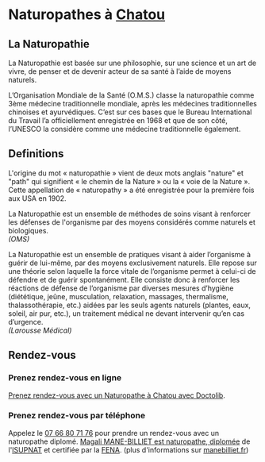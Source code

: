 # Naturopathes à [Chatou](https://www.chatou.site)

## La Naturopathie

La Naturopathie est basée sur une philosophie, sur une science et un art de vivre, de penser et de devenir acteur de sa santé à l’aide de moyens naturels.

L’Organisation Mondiale de la Santé (O.M.S.) classe la naturopathie comme 3ème médecine traditionnelle mondiale, après les médecines traditionnelles chinoises et ayurvédiques. C’est sur ces bases que le Bureau International du Travail l’a officiellement enregistrée en 1968 et que de son côté, l’UNESCO la considère comme une médecine traditionnelle également.

## Definitions

L'origine du mot « naturopathie » vient de deux mots anglais "nature" et "path" qui signifient « le chemin de la Nature » ou la « voie de la Nature ». Cette appellation de « naturopathy » a été enregistrée pour la première fois aux USA en 1902.

La Naturopathie est un ensemble de méthodes de soins visant à renforcer les défenses de l'organisme par des moyens considérés comme naturels et biologiques.  
*(OMS)*

La Naturopathie est un ensemble de pratiques visant à aider l’organisme à guérir de lui-même, par des moyens exclusivement naturels. Elle repose sur une théorie selon laquelle la force vitale de l’organisme permet à celui-ci de défendre et de guérir spontanément. Elle consiste donc à renforcer les réactions de défense de l’organisme par diverses mesures d’hygiène (diététique, jeûne, musculation, relaxation, massages, thermalisme, thalassothérapie, etc.) aidées par les seuls agents naturels (plantes, eaux, soleil, air pur, etc.), un traitement médical ne devant intervenir qu’en cas d’urgence.  
*(Larousse Médical)*

## Rendez-vous

### Prenez rendez-vous en ligne

[Prenez rendez-vous avec un Naturopathe à Chatou avec Doctolib](https://www.doctolib.fr/naturopathe/chatou).

### Prenez rendez-vous par téléphone

Appelez le [07 66 80 71 76](tel:+33766807176) pour prendre un rendez-vous avec un naturopathe diplomé. [Magali MANE-BILLIET est naturopathe, diplomée](https://www.manebilliet.fr/) de l'[ISUPNAT](https://isupnat-naturopathie.fr/) et certifiée par la [FENA](http://lafena.fr/). (plus d'informations sur [manebilliet.fr](https://www.manebilliet.fr/))
